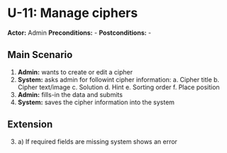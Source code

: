 # U-11: Manage ciphers
**Actor:** Admin
**Preconditions:** -
**Postconditions:** -

## Main Scenario

 1. **Admin:** wants to create or edit a cipher
 2. **System:** asks admin for followint cipher information:
 	a. Cipher title
    b. Cipher text/image
    c. Solution
    d. Hint
    e. Sorting order
    f. Place position
 3. **Admin:** fills-in the data and submits
 4. **System:** saves the cipher information into the system

## Extension
3. a) If required fields are missing system shows an error


